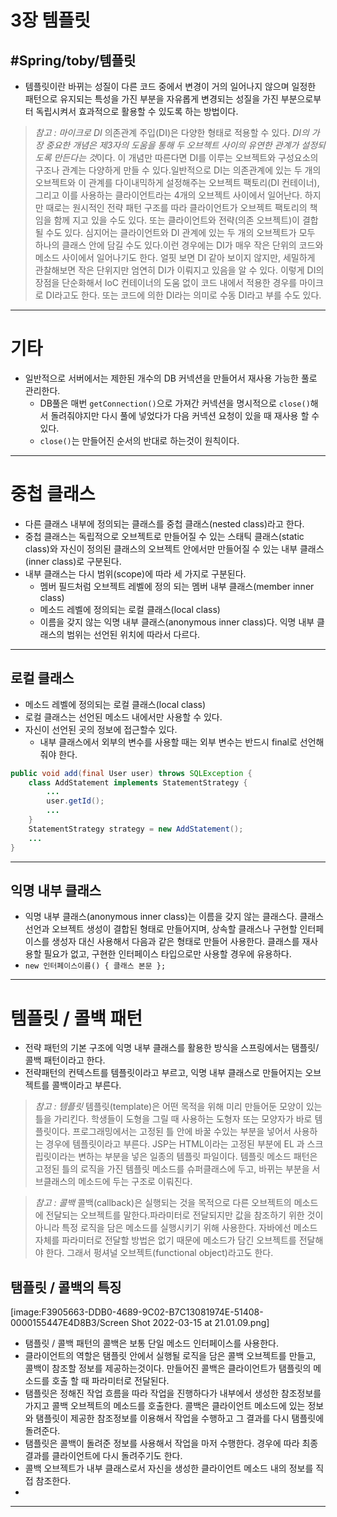 # 3장 템플릿

## #Spring/toby/템플릿

- 템플릿이란 바뀌는 성질이 다른 코드 중에서 변경이 거의 일어나지 않으며 일정한 패턴으로 유지되는 특성을 가진 부분을 자유롭게 변경되는 성질을 가진 부분으로부터 독립시켜서 효과적으로 활용할 수 있도록 하는 방법이다.

> _참고 : 마이크로 DI_
> 의존관계 주입(DI)은 다양한 형태로 적용할 수 있다. *DI의 가장 중요한 개념은 제3자의 도움을 통해 두 오브젝트 사이의 유연한 관계가 설정되도록 만든다는 것*이다. 이 개념만 따른다면 DI를 이루는 오브젝트와 구성요소의 구조나 관계는 다양하게 만들 수 있다.일반적으로 DI는 의존관계에 있는 두 개의 오브젝트와 이 관계를 다이내믹하게 설정해주는 오브젝트 팩토리(DI 컨테이너), 그리고 이를 사용하는 클라이언트라는 4개의 오브젝트 사이에서 일어난다. 하지만 때로는 원시적인 전략 패턴 구조를 따라 클라이언트가 오브젝트 팩토리의 책임을 함께 지고 있을 수도 있다. 또는 클라이언트와 전략(의존 오브젝트)이 결합될 수도 있다. 심지어는 클라이언트와 DI 관계에 있는 두 개의 오브젝트가 모두 하나의 클래스 안에 담길 수도 있다.이런 경우에는 DI가 매우 작은 단위의 코드와 메소드 사이에서 일어나기도 한다. 얼핏 보면 DI 같아 보이지 않지만, 세밀하게 관찰해보면 작은 단위지만 엄연히 DI가 이뤄지고 있음을 알 수 있다. 이렇게 DI의 장점을 단순화해서 IoC 컨테이너의 도움 없이 코드 내에서 적용한 경우를 마이크로 DI라고도 한다. 또는 코드에 의한 DI라는 의미로 수동 DI라고 부를 수도 있다.

---

# 기타

- 일반적으로 서버에서는 제한된 개수의 DB 커넥션을 만들어서 재사용 가능한 풀로 관리한다.
  - DB풀은 매번 `getConnection()`으로 가져간 커넥션을 명시적으로 `close()`해서 돌려줘야지만 다시 풀에 넣었다가 다음 커넥션 요청이 있을 때 재사용 할 수 있다.
  - `close()`는 만들어진 순서의 반대로 하는것이 원칙이다.

---

# 중첩 클래스

- 다른 클래스 내부에 정의되는 클래스를 중첩 클래스(nested class)라고 한다.
- 중첩 클래스는 독립적으로 오브젝트로 만들어질 수 있는 스태틱 클래스(static class)와 자신이 정의된 클래스의 오브젝트 안에서만 만들어질 수 있는 내부 클래스(inner class)로 구분된다.
- 내부 클래스는 다시 범위(scope)에 따라 세 가지로 구분된다.
  - 멤버 필드처럼 오브젝트 레벨에 정의 되는 멤버 내부 클래스(member inner class)
  - 메소드 레벨에 정의되는 로컬 클래스(local class)
  - 이름을 갖지 않는 익명 내부 클래스(anonymous inner class)다. 익명 내부 클래스의 범위는 선언된 위치에 따라서 다르다.

---

## 로컬 클래스

- 메소드 레벨에 정의되는 로컬 클래스(local class)
- 로컬 클래스는 선언된 메소드 내에서만 사용할 수 있다.
- 자신이 선언된 곳의 정보에 접근할수 있다.
  - 내부 클래스에서 외부의 변수를 사용할 때는 외부 변수는 반드시 final로 선언해줘야 한다.

```java
public void add(final User user) throws SQLException {
	class AddStatement implements StatementStrategy {
		...
		user.getId();
		...
	}
	StatementStrategy strategy = new AddStatement();
	...
}
```

---

## 익명 내부 클래스

- 익명 내부 클래스(anonymous inner class)는 이름을 갖지 않는 클래스다. 클래스 선언과 오브젝트 생성이 결합된 형태로 만들어지며, 상속할 클래스나 구현할 인터페이스를 생성자 대신 사용해서 다음과 같은 형태로 만들어 사용한다. 클래스를 재사용할 필요가 없고, 구현한 인터페이스 타입으로만 사용할 경우에 유용하다.
- `new 인터페이스이름() { 클래스 본문 };`

---

# 템플릿 / 콜백 패턴

- 전략 패턴의 기본 구조에 익명 내부 클래스를 활용한 방식을 스프링에서는 탬플릿/콜백 패턴이라고 한다.
- 전략패턴의 컨텍스트를 템플릿이라고 부르고, 익명 내부 클래스로 만들어지는 오브젝트를 콜백이라고 부른다.

> _참고 : 템플릿_
> 템플릿(template)은 어떤 목적을 위해 미리 만들어둔 모양이 있는 틀을 가리킨다. 학생들이 도형을 그릴 때 사용하는 도형자 또는 모양자가 바로 템플릿이다. 프로그래밍에서는 고정된 틀 안에 바꿀 수있는 부분을 넣어서 사용하는 경우에 템플릿이라고 부른다. JSP는 HTML이라는 고정된 부분에 EL 과 스크립릿이라는 변하는 부분을 넣은 일종의 템플릿 파일이다. 템플릿 메소드 패턴은 고정된 틀의 로직을 가진 템플릿 메소드를 슈퍼클래스에 두고, 바뀌는 부분을 서브클래스의 메소드에 두는 구조로 이뤄진다.

> _참고 : 콜백_
> 콜백(callback)은 실행되는 것을 목적으로 다른 오브젝트의 메소드에 전달되는 오브젝트를 말한다.파라미터로 전달되지만 값을 참조하기 위한 것이 아니라 특정 로직을 담은 메소드를 실행시키기 위해 사용한다. 자바에선 메소드 자체를 파라미터로 전달할 방법은 없기 때문에 메소드가 담긴 오브젝트를 전달해야 한다. 그래서 펑셔널 오브젝트(functional object)라고도 한다.

## 탬플릿 / 콜백의 특징

[image:F3905663-DDB0-4689-9C02-B7C13081974E-51408-0000155447E4D8B3/Screen Shot 2022-03-15 at 21.01.09.png]

- 탬플릿 / 콜백 패턴의 콜백은 보통 단일 메소드 인터페이스를 사용한다.
- 클라이언트의 역할은 탬플릿 안에서 실행될 로직을 담은 콜백 오브젝트를 만들고, 콜백이 참조할 정보를 제공하는것이다. 만들어진 콜백은 클라이언트가 탬플릿의 메소드를 호출 할 때 파라미터로 전달된다.
- 탬플릿은 정해진 작업 흐름을 따라 작업을 진행하다가 내부에서 생성한 참조정보를 가지고 콜백 오브젝트의 메소드를 호출한다. 콜백은 클라이언트 메소드에 있는 정보와 탬플릿이 제공한 참조정보를 이용해서 작업을 수행하고 그 결과를 다시 탬플릿에 돌려준다.
- 탬플릿은 콜백이 돌려준 정보를 사용해서 작업을 마저 수행한다. 경우에 따라 최종 결과를 클라이언트에 다시 돌려주기도 한다.
- 콜백 오브젝트가 내부 클래스로서 자신을 생성한 클라이언트 메소드 내의 정보를 직접 참조한다.
-

---
